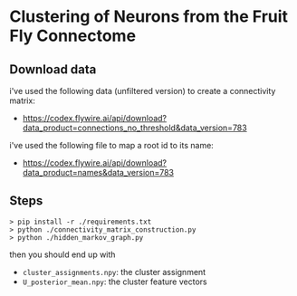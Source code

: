 # Clustering of Neurons from the Fruit Fly Connectome

## Download data

i've used the following data (unfiltered version) to create a connectivity matrix:

* https://codex.flywire.ai/api/download?data_product=connections_no_threshold&data_version=783

i've used the following file to map a root id to its name:

* https://codex.flywire.ai/api/download?data_product=names&data_version=783

## Steps

```
> pip install -r ./requirements.txt
> python ./connectivity_matrix_construction.py
> python ./hidden_markov_graph.py
```

then you should end up with

* `cluster_assignments.npy`: the cluster assignment
* `U_posterior_mean.npy`: the cluster feature vectors


